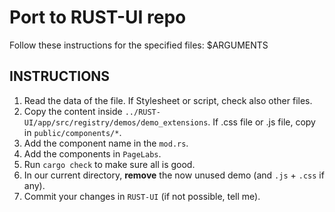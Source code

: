 # Port to RUST-UI repo

Follow these instructions for the specified files: $ARGUMENTS

## INSTRUCTIONS

1. Read the data of the file. If Stylesheet or script, check also other files.
2. Copy the content inside `../RUST-UI/app/src/registry/demos/demo_extensions`. If .css file or .js file, copy in `public/components/*`.
3. Add the component name in the `mod.rs`.
4. Add the components in `PageLabs`.
5. Run `cargo check` to make sure all is good.
6. In our current directory, **remove** the now unused demo (and `.js` + `.css` if any).
7. Commit your changes in `RUST-UI` (if not possible, tell me).


